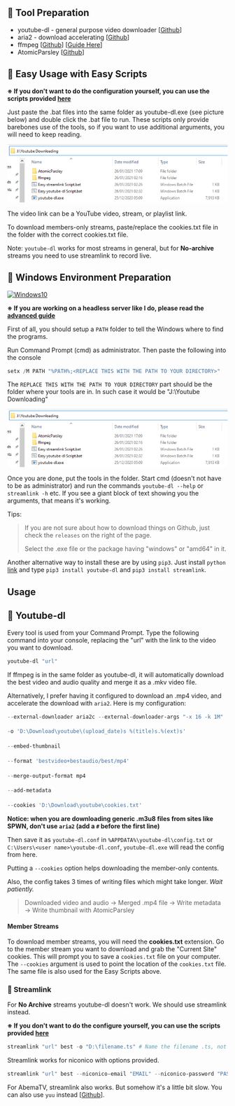 ## 🔨 Tool Preparation

- youtube-dl - general purpose video downloader [[Github](https://github.com/ytdl-org/youtube-dl)]
- aria2 - download accelerating [[Github](https://github.com/aria2/aria2)]
- ffmpeg [[Github](https://github.com/FFmpeg/FFmpeg)] [[Guide Here](http://blog.gregzaal.com/how-to-install-ffmpeg-on-windows/)]
- AtomicParsley [[Github](https://github.com/wez/atomicparsley)]

## 🔨 Easy Usage with Easy Scripts

**※ If you don't want to do the configuration yourself, you can use the scripts provided [here](/scripts)**

Just paste the .bat files into the same folder as youtube-dl.exe (see picture below) and double click the .bat file to run. These scripts only provide barebones use of the tools, so if you want to use additional arguments, you will need to keep reading.

![directory](https://github.com/aozaki-kuro/archive-guide/blob/main/assets/dir1.PNG)

The video link can be a YouTube video, stream, or playlist link.

To download members-only streams, paste/replace the cookies.txt file in the folder with the correct cookies.txt file.

Note: `youtube-dl` works for most streams in general, but for **No-archive** streams you need to use streamlink to record live.

## 🎪 Windows Environment Preparation

[![Windows10](https://img.shields.io/badge/Windows%2010-20H2-blue)](https://www.microsoft.com/en-us/software-download/windows10)

**※ If you are working on a headless server like I do, please read the [advanced guide](/Advanced/server.md)**

First of all, you should setup a `PATH` folder to tell the Windows where to find the programs.

Run Command Prompt (cmd) as administrator. Then paste the following into the console

```powershell
setx /M PATH "%PATH%;<REPLACE THIS WITH THE PATH TO YOUR DIRECTORY>"
```
The `REPLACE THIS WITH THE PATH TO YOUR DIRECTORY` part should be the folder where your tools are in. In such case it would be "J:\Youtube Downloading"

![directory](https://github.com/aozaki-kuro/archive-guide/blob/main/assets/dir1.PNG)

Once you are done, put the tools in the folder. Start cmd (doesn't not have to be as administrator) and run the commands `youtube-dl --help` or `streamlink -h` etc. If you see a giant block of text showing you the arguments, that means it's working.

Tips: 

> If you are not sure about how to download things on Github, just check the `releases` on the right of the page.
>
> Select the .exe file or the package having "windows" or "amd64" in it.

Another alternative way to install these are by using `pip3`. Just install `python` [link](https://www.python.org/) and type `pip3 install youtube-dl` and `pip3 install streamlink`.

## Usage

## 🚩 Youtube-dl

Every tool is used from your Command Prompt. Type the following command into your console, replacing the "url" with the link to the video you want to download.

```powershell
youtube-dl "url"
```
If ffmpeg is in the same folder as youtube-dl, it will automatically download the best video and audio quality and merge it as a .mkv video file.

Alternatively, I prefer having it configured to download an .mp4 video, and accelerate the download with `aria2`. Here is my configuration:

```powershell
--external-downloader aria2c --external-downloader-args "-x 16 -k 1M"

-o 'D:\Download\youtube\(upload_date)s %(title)s.%(ext)s'

--embed-thumbnail

--format 'bestvideo+bestaudio/best/mp4'

--merge-output-format mp4

--add-metadata

--cookies 'D:\Download\youtube\cookies.txt'
```

**Notice: when you are downloading generic .m3u8 files from sites like SPWN, don't use `aria2` (add a `#` before the first line)**

Then save it as `youtube-dl.conf` in `%APPDATA%\youtube-dl\config.txt` or `C:\Users\<user name>\youtube-dl.conf`, `youtube-dl.exe` will read the config from here.

Putting a `--cookies` option helps downloading the member-only contents.

Also, the config takes 3 times of writing files which might take longer. *Wait patiently.*

> Downloaded video and audio → Merged .mp4 file → Write metadata → Write thumbnail with AtomicParsley

#### Member Streams

To download member streams, you will need the **cookies.txt** extension. Go to the member stream you want to download and grab the "Current Site" cookies. This will prompt you to save a `cookies.txt` file on your computer. The `--cookies` argument is used to point the location of the `cookies.txt` file. The same file is also used for the Easy Scripts above.

### 🚩 Streamlink

For **No Archive** streams youtube-dl doesn't work. We should use streamlink instead.

**※ If you don't want to do the configure yourself, you can use the scripts provided [here](/scripts)**

```powershell
streamlink "url" best -o "D:\filename.ts" # Name the filename .ts, not .mp4
```

Streamlink works for niconico with options provided.

```powershell
streamlink "url" best --niconico-email "EMAIL" --niconico-password "PASSWORD" -o "filename.ts"
```

For AbemaTV, streamlink also works. But somehow it's a little bit slow. You can also use `yuu` instead [[Github](https://github.com/noaione/yuu)].
